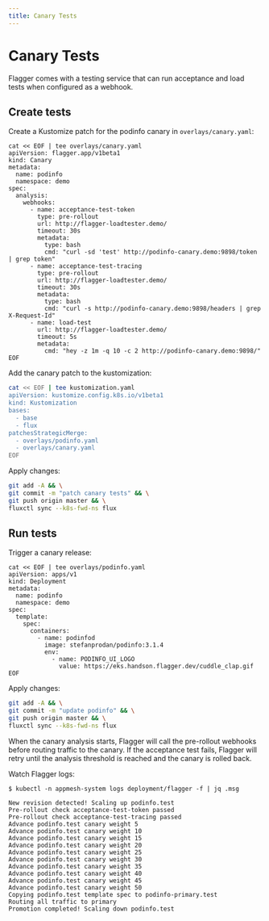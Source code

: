 ```yaml
---
title: Canary Tests
---
```


# Canary Tests

Flagger comes with a testing service that can run acceptance and load tests when configured as a webhook.

## Create tests

Create a Kustomize patch for the podinfo canary in `overlays/canary.yaml`:

```sh{10,17}
cat << EOF | tee overlays/canary.yaml
apiVersion: flagger.app/v1beta1
kind: Canary
metadata:
  name: podinfo
  namespace: demo
spec:
  analysis:
    webhooks:
      - name: acceptance-test-token
        type: pre-rollout
        url: http://flagger-loadtester.demo/
        timeout: 30s
        metadata:
          type: bash
          cmd: "curl -sd 'test' http://podinfo-canary.demo:9898/token | grep token"
      - name: acceptance-test-tracing
        type: pre-rollout
        url: http://flagger-loadtester.demo/
        timeout: 30s
        metadata:
          type: bash
          cmd: "curl -s http://podinfo-canary.demo:9898/headers | grep X-Request-Id"
      - name: load-test
        url: http://flagger-loadtester.demo/
        timeout: 5s
        metadata:
          cmd: "hey -z 1m -q 10 -c 2 http://podinfo-canary.demo:9898/"
EOF
```

Add the canary patch to the kustomization:

```sh
cat << EOF | tee kustomization.yaml
apiVersion: kustomize.config.k8s.io/v1beta1
kind: Kustomization
bases:
  - base
  - flux
patchesStrategicMerge:
  - overlays/podinfo.yaml
  - overlays/canary.yaml
EOF
```

Apply changes:

```sh
git add -A && \
git commit -m "patch canary tests" && \
git push origin master && \
fluxctl sync --k8s-fwd-ns flux
```

## Run tests

Trigger a canary release:

```yaml{12}
cat << EOF | tee overlays/podinfo.yaml
apiVersion: apps/v1
kind: Deployment
metadata:
  name: podinfo
  namespace: demo
spec:
  template:
    spec:
      containers:
        - name: podinfod
          image: stefanprodan/podinfo:3.1.4
          env:
            - name: PODINFO_UI_LOGO
              value: https://eks.handson.flagger.dev/cuddle_clap.gif
EOF
```

Apply changes:

```sh
git add -A && \
git commit -m "update podinfo" && \
git push origin master && \
fluxctl sync --k8s-fwd-ns flux
```

When the canary analysis starts, Flagger will call the pre-rollout webhooks before routing traffic to the canary.
If the acceptance test fails, Flagger will retry until the analysis threshold is reached and the canary is rolled back.

Watch Flagger logs:

```{4,5}
$ kubectl -n appmesh-system logs deployment/flagger -f | jq .msg

New revision detected! Scaling up podinfo.test
Pre-rollout check acceptance-test-token passed
Pre-rollout check acceptance-test-tracing passed
Advance podinfo.test canary weight 5
Advance podinfo.test canary weight 10
Advance podinfo.test canary weight 15
Advance podinfo.test canary weight 20
Advance podinfo.test canary weight 25
Advance podinfo.test canary weight 30
Advance podinfo.test canary weight 35
Advance podinfo.test canary weight 40
Advance podinfo.test canary weight 45
Advance podinfo.test canary weight 50
Copying podinfo.test template spec to podinfo-primary.test
Routing all traffic to primary
Promotion completed! Scaling down podinfo.test
```